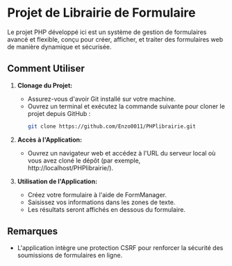 # Projet de Librairie de Formulaire

Le projet PHP développé ici est un système de gestion de formulaires avancé et flexible, conçu pour créer, afficher, et traiter des formulaires web de manière dynamique et sécurisée.

## Comment Utiliser

1. **Clonage du Projet:**
   - Assurez-vous d'avoir Git installé sur votre machine.
   - Ouvrez un terminal et exécutez la commande suivante pour cloner le projet depuis GitHub :
     ```bash
     git clone https://github.com/Enzo0011/PHPlibrairie.git
     ```

2. **Accès à l'Application:**
   - Ouvrez un navigateur web et accédez à l'URL du serveur local où vous avez cloné le dépôt (par exemple, http://localhost/PHPlibrairie/).

3. **Utilisation de l'Application:**
   - Créez votre formulaire à l'aide de FormManager.
   - Saisissez vos informations dans les zones de texte.
   - Les résultats seront affichés en dessous du formulaire.

## Remarques

- L'application intègre une protection CSRF pour renforcer la sécurité des soumissions de formulaires en ligne.
